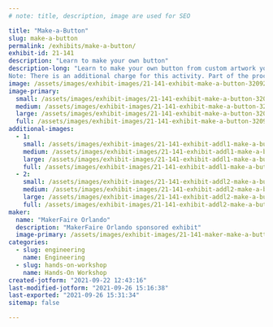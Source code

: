 ```yaml
---
# note: title, description, image are used for SEO

title: "Make-a-Button"
slug: make-a-button
permalink: /exhibits/make-a-button/
exhibit-id: 21-141
description: "Learn to make your own button"
description-long: "Learn to make your own button from custom artwork you create or from exiting artwork we will have.
Note: There is an additional charge for this activity. Part of the proceeds from this activity will benefit the FIRST Robotics club that is running the exhibit. "
image: /assets/images/exhibit-images/21-141-exhibit-make-a-button-32092104028-71840caa30-c-large.jpg
image-primary: 
  small: /assets/images/exhibit-images/21-141-exhibit-make-a-button-32092104028-71840caa30-c-small.jpg
  medium: /assets/images/exhibit-images/21-141-exhibit-make-a-button-32092104028-71840caa30-c-medium.jpg
  large: /assets/images/exhibit-images/21-141-exhibit-make-a-button-32092104028-71840caa30-c-large.jpg
  full: /assets/images/exhibit-images/21-141-exhibit-make-a-button-32092104028-71840caa30-c-full.jpg
additional-images: 
  - 1:
    small: /assets/images/exhibit-images/21-141-exhibit-addl1-make-a-button-32092104748-a2b32e88ed-c-small.jpg
    medium: /assets/images/exhibit-images/21-141-exhibit-addl1-make-a-button-32092104748-a2b32e88ed-c-medium.jpg
    large: /assets/images/exhibit-images/21-141-exhibit-addl1-make-a-button-32092104748-a2b32e88ed-c-large.jpg
    full: /assets/images/exhibit-images/21-141-exhibit-addl1-make-a-button-32092104748-a2b32e88ed-c-full.jpg
  - 2:
    small: /assets/images/exhibit-images/21-141-exhibit-addl2-make-a-button-49141867117-81d773b6e4-c-small.jpg
    medium: /assets/images/exhibit-images/21-141-exhibit-addl2-make-a-button-49141867117-81d773b6e4-c-medium.jpg
    large: /assets/images/exhibit-images/21-141-exhibit-addl2-make-a-button-49141867117-81d773b6e4-c-large.jpg
    full: /assets/images/exhibit-images/21-141-exhibit-addl2-make-a-button-49141867117-81d773b6e4-c-full.jpg
maker: 
  name: "MakerFaire Orlando"
  description: "MakerFaire Orlando sponsored exhibit"
  image-primary: /assets/images/exhibit-images/21-141-maker-make-a-button-download-medium.png
categories: 
  - slug: engineering
    name: Engineering
  - slug: hands-on-workshop
    name: Hands-On Workshop
created-jotform: "2021-09-22 12:43:16"
last-modified-jotform: "2021-09-26 15:16:38"
last-exported: "2021-09-26 15:31:34"
sitemap: false

---
```

